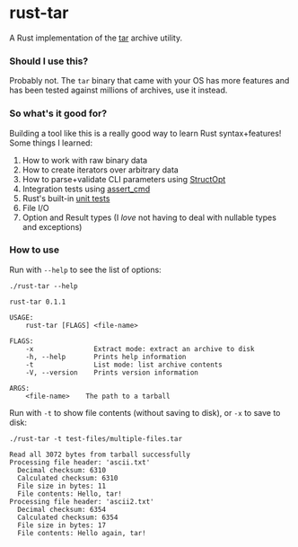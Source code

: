 # rust-tar

A Rust implementation of the [tar](https://www.gnu.org/software/tar/manual/tar.html) archive utility. 

### Should I use this?

Probably not. The `tar` binary that came with your OS has more features and has been tested against millions of archives, use it instead.

### So what's it good for?

Building a tool like this is a really good way to learn Rust syntax+features! Some things I learned:

1. How to work with raw binary data
1. How to create iterators over arbitrary data
1. How to parse+validate CLI parameters using [StructOpt](https://github.com/TeXitoi/structopt)
1. Integration tests using [assert_cmd](https://github.com/assert-rs/assert_cmd)
1. Rust's built-in [unit tests](tests/byte-sequences.rs)
1. File I/O
1. Option and Result types (I *love* not having to deal with nullable types and exceptions)

### How to use

Run with `--help` to see the list of options:

```
./rust-tar --help

rust-tar 0.1.1

USAGE:
    rust-tar [FLAGS] <file-name>

FLAGS:
    -x               Extract mode: extract an archive to disk
    -h, --help       Prints help information
    -t               List mode: list archive contents
    -V, --version    Prints version information

ARGS:
    <file-name>    The path to a tarball
```

Run with `-t` to show file contents (without saving to disk), or `-x` to save to disk:

```
./rust-tar -t test-files/multiple-files.tar

Read all 3072 bytes from tarball successfully 
Processing file header: 'ascii.txt'
  Decimal checksum: 6310
  Calculated checksum: 6310
  File size in bytes: 11
  File contents: Hello, tar!
Processing file header: 'ascii2.txt'
  Decimal checksum: 6354
  Calculated checksum: 6354
  File size in bytes: 17
  File contents: Hello again, tar!
```